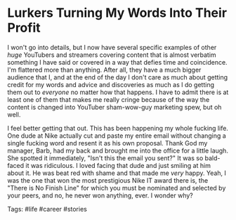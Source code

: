 # Lurkers Turning My Words Into Their Profit

I won't go into details, but I now have several specific examples of
other *huge* YouTubers and streamers covering content that is almost
verbatim something I have said or covered in a way that defies time and
coincidence. I'm flattered more than anything. After all, they have a
much bigger audience that I, and at the end of the day I don't care as
much about getting credit for my words and advice and discoveries as
much as I do getting them out to *everyone* no matter how that happens.
I have to admit there is at least one of them that makes me really
cringe because of the way the content is changed into YouTuber
sham-wow-guy marketing spew, but oh well.

I feel better getting that out. This has been happening my whole fucking
life. One dude at Nike actually cut and paste my entire email without
changing a single fucking word and resent it as his own proposal. Thank
God my manager, Barb, had my back and brought me into the office for a
little laugh. She spotted it immediately, "Isn't this the email you
sent?" It was so bald-faced it was ridiculous. I loved facing that dude
and just smiling at him about it. He was beat red with shame and that
made me *very* happy. Yeah, I was the one that won the most prestigious
Nike IT award there is, the "There is No Finish Line" for which you must
be nominated and selected by your peers, and no, he never won anything,
ever. I wonder why?

Tags:
    #life #career #stories

